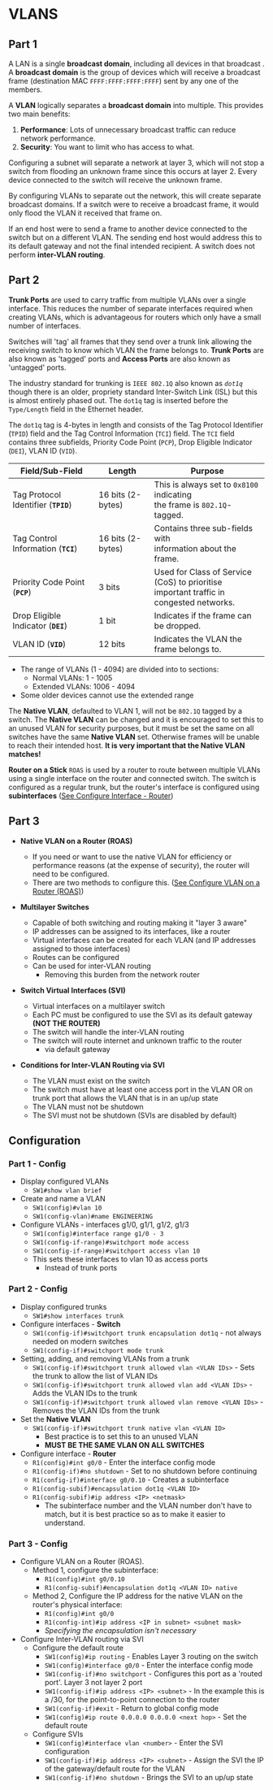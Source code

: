 # VLANS

## Part 1

A LAN is a single **broadcast domain**, including all devices in that broadcast . A **broadcast domain** is the group of devices which will receive a broadcast frame (destination MAC `FFFF:FFFF:FFFF:FFFF`) sent by any one of the members.

A **VLAN** logically separates a **broadcast domain** into multiple. This provides two main benefits:

1. **Performance**: Lots of unnecessary broadcast traffic can reduce network performance.
2. **Security**: You want to limit who has access to what.

Configuring a subnet will separate a network at layer 3, which will not stop a switch from flooding an unknown frame since this occurs at layer 2. Every device connected to the switch will receive the unknown frame.

By configuring VLANs to separate out the network, this will create separate broadcast domains. If a switch were to receive a broadcast frame, it would only flood the VLAN it received that frame on.

If an end host were to send a frame to another device connected to the switch but on a different VLAN. The sending end host would address this to its default gateway and not the final intended recipient. A switch does not perform **inter-VLAN routing**.

## Part 2

**Trunk Ports** are used to carry traffic from multiple VLANs over a single interface. This reduces the number of separate interfaces required when creating VLANs, which is advantageous for routers which only have a small number of interfaces.

Switches will 'tag' all frames that they send over a trunk link allowing the receiving switch to know which VLAN the frame belongs to. **Trunk Ports** are also known as 'tagged' ports and **Access Ports** are also known as 'untagged' ports.

The industry standard for trunking is `IEEE 802.1Q` also known as *`dot1q`* though there is an older, propriety standard Inter-Switch Link (ISL) but this is almost entirely phased out. The `dot1q` tag is inserted before the `Type/Length` field in the Ethernet header.

The `dot1q` tag is 4-bytes in length and consists of the Tag Protocol Identifier (`TPID`) field and the Tag Control Information (`TCI`) field. The `TCI` field contains three subfields, Priority Code Point (`PCP`), Drop Eligible Indicator (`DEI`), VLAN ID (`VID`).

| **Field/Sub-Field**                  | **Length**        | **Purpose**                                                                                |
|--------------------------------------|-------------------|--------------------------------------------------------------------------------------------|
| Tag Protocol Identifier (**`TPID`**) | 16 bits (2-bytes) | This is always set to `0x8100` indicating<br>the frame is `802.1Q`-tagged.                 |
| Tag Control Information (**`TCI`**)  | 16 bits (2-bytes) | Contains three sub-fields with<br>information about the frame.                             |
| Priority Code Point (**`PCP`**)      | 3 bits            | Used for Class of Service (CoS) to prioritise<br>important traffic in congested networks. |
| Drop Eligible Indicator (**`DEI`**) | 1 bit             | Indicates if the frame can be dropped.                                                     |
| VLAN ID (**`VID`**)                  | 12 bits           | Indicates the VLAN the frame belongs to.                                                   |

- The range of VLANs (1 - 4094) are divided into to sections:
  - Normal VLANs: 1 - 1005
  - Extended VLANs: 1006 - 4094
- Some older devices cannot use the extended range

The **Native VLAN**, defaulted to VLAN 1, will not be `802.1Q` tagged by a switch. The **Native VLAN** can be changed and it is encouraged to set this to an unused VLAN for security purposes, but it must be set the same on all switches have the same **Native VLAN** set. Otherwise frames will be unable to reach their intended host. **It is very important that the Native VLAN matches!**

**Router on a Stick** `ROAS` is used by a router to route between multiple VLANs using a single interface on the router and connected switch. The switch is configured as a regular trunk, but the router's interface is configured using **subinterfaces** ([See Configure Interface - Router](#part-2---config))

## Part 3

- **Native VLAN on a Router (ROAS)**
  - If you need or want to use the native VLAN for efficiency or performance reasons (at the expense of security), the router will need to be configured.
  - There are two methods to configure this. ([See Configure VLAN on a Router (ROAS)](#part-3---config))

- **Multilayer Switches**
  - Capable of both switching and routing making it "layer 3 aware"
  - IP addresses can be assigned  to its interfaces, like a router
  - Virtual interfaces can be created for each VLAN (and IP addresses assigned to those interfaces)
  - Routes can be configured
  - Can be used for inter-VLAN routing
    - Removing this burden from the network router
- **Switch Virtual Interfaces (SVI)**
  - Virtual interfaces on a multilayer switch
  - Each PC must be configured to use the SVI as its default gateway **(NOT THE ROUTER)**
  - The switch will handle the inter-VLAN routing
  - The switch will route internet and unknown traffic to the router
    - via default gateway
- **Conditions for Inter-VLAN Routing via SVI**
  - The VLAN must exist on the switch
  - The switch must have at least one access port in the VLAN OR on trunk port that allows the VLAN that is in an up/up state
  - The VLAN must not be shutdown
  - The SVI must not be shutdown (SVIs are disabled by default)

## Configuration

### Part 1 - Config

- Display configured VLANs
  - `SW1#show vlan brief`
- Create and name a VLAN
  - `SW1(config)#vlan 10`
  - `SW1(config-vlan)#name ENGINEERING`
- Configure VLANs - interfaces g1/0, g1/1, g1/2, g1/3
  - `SW1(config)#interface range g1/0 - 3`
  - `SW1(config-if-range)#switchport mode access`
  - `SW1(config-if-range)#switchport access vlan 10`
  - This sets these interfaces to vlan 10 as access ports
    - Instead of trunk ports

### Part 2 - Config

- Display configured trunks
  - `SW1#show interfaces trunk`
- Configure interfaces - **Switch**
  - `SW1(config-if)#switchport trunk encapsulation dot1q` - not always needed on modern switches
  - `SW1(config-if)#switchport mode trunk`
- Setting, adding, and removing VLANs from a trunk
  - `SW1(config-if)#switchport trunk allowed vlan <VLAN IDs>`         - Sets the trunk to allow the list of VLAN IDs
  - `SW1(config-if)#switchport trunk allowed vlan add <VLAN IDs>`     - Adds the VLAN IDs to the trunk
  - `SW1(config-if)#switchport trunk allowed vlan remove <VLAN IDs>`  - Removes the VLAN IDs from the trunk
- Set the **Native VLAN**
  - `SW1(config-if)#switchport trunk native vlan <VLAN ID>`
    - Best practice is to set this to an unused VLAN
    - **MUST BE THE SAME VLAN ON ALL SWITCHES**
- Configure interface - **Router**
  - `R1(config)#int g0/0`             - Enter the interface config mode
  - `R1(config-if)#no shutdown`       - Set to no shutdown before continuing
  - `R1(config-if)#interface g0/0.10` - Creates a subinterface
  - `R1(config-subif)#encapsulation dot1q <VLAN ID>`
  - `R1(config-subif)#ip address <IP> <netmask>`
    - The subinterface number and the VLAN number don't have to match, but it is best practice so as to make it easier to understand.

### Part 3 - Config

- Configure VLAN on a Router (ROAS).
  - Method 1, configure the subinterface:
    - `R1(config)#int g0/0.10`
    - `R1(config-subif)#encapsulation dot1q <VLAN ID> native`
  - Method 2, Configure the IP address for the native VLAN on the router's physical interface:
    - `R1(config)#int g0/0`
    - `R1(config-int)#ip address <IP in subnet> <subnet mask>`
    - *Specifying the encapsulation isn't necessary*
- Configure Inter-VLAN routing via SVI
  - Configure the default route
    - `SW1(config)#ip routing`                          - Enables Layer 3 routing on the switch
    - `SW1(config)#interface g0/0`                      - Enter the interface config mode
    - `SW1(config-if)#no switchport`                    - Configures this port as a 'routed port'. Layer 3 not layer 2 port
    - `SW1(config-if)#ip address <IP> <subnet>`         - In the example this is a /30, for the point-to-point connection to the router
    - `SW1(config-if)#exit`                             - Return to global config mode
    - `SW1(config)#ip route 0.0.0.0 0.0.0.0 <next hop>` - Set the default route
  - Configure SVIs
    - `SW1(config)#interface vlan <number>`             - Enter the SVI configuration
    - `SW1(config-if)#ip address <IP> <subnet>`         - Assign the SVI the IP of the gateway/default route for the VLAN
    - `SW1(config-if)#no shutdown`                      - Brings the SVI to an up/up state
